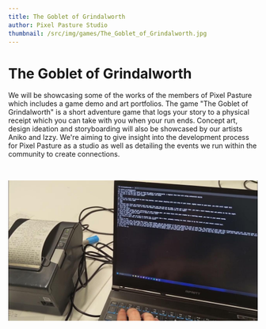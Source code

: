 ```yaml
---
title: The Goblet of Grindalworth
author: Pixel Pasture Studio
thumbnail: /src/img/games/The_Goblet_of_Grindalworth.jpg
---
```


# The Goblet of Grindalworth

We will be showcasing some of the works of the members of Pixel Pasture which includes a game demo and art portfolios. The game "The Goblet of Grindalworth" is a short adventure game that logs your story to a physical receipt which you can take with you when your run ends. Concept art, design ideation and storyboarding will also be showcased by our artists Aniko and Izzy. We're aiming to give insight into the development process for Pixel Pasture as a studio as well as detailing the events we run within the community to create connections.

<br>

![The Goblet of Grindalworth](/src/img/games/The_Goblet_of_Grindalworth.jpg)